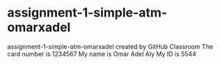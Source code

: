 # assignment-1-simple-atm-omarxadel
assignment-1-simple-atm-omarxadel created by GitHub Classroom
The card number is 1234567
My name is Omar Adel Aly
My ID is 5544
